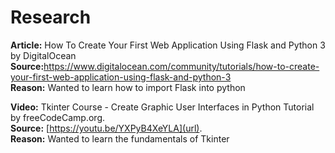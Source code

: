 # Research            

**Article:** How To Create Your First Web Application Using Flask and Python 3 by DigitalOcean        
**Source:**[https://www.digitalocean.com/community/tutorials/how-to-create-your-first-web-application-using-flask-and-python-3 
](url)            
**Reason:** Wanted to learn how to import Flask into python            

**Video:** Tkinter Course - Create Graphic User Interfaces in Python Tutorial by freeCodeCamp.org.               
**Source:** [https://youtu.be/YXPyB4XeYLA](url).              
**Reason:** Wanted to learn the fundamentals of Tkinter

